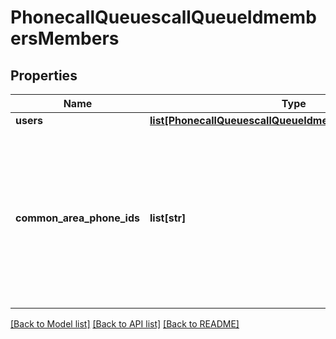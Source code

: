 # PhonecallQueuescallQueueIdmembersMembers

## Properties
Name | Type | Description | Notes
------------ | ------------- | ------------- | -------------
**users** | [**list[PhonecallQueuescallQueueIdmembersMembersUsers]**](PhonecallQueuescallQueueIdmembersMembersUsers.md) |  | [optional] 
**common_area_phone_ids** | **list[str]** | Array of one or more Common Area Phone Ids of the Common Area Phone(s) that you would like to add to the Call Queue. | [optional] 

[[Back to Model list]](../README.md#documentation-for-models) [[Back to API list]](../README.md#documentation-for-api-endpoints) [[Back to README]](../README.md)

